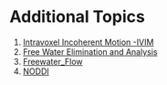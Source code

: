 # Additional Topics

1. [Intravoxel Incoherent Motion -IVIM](https://mriquestions.com/ivim.html)
2. [Free Water Elimination and Analysis](https://dipy.org/documentation/1.0.0./examples_built/reconst_fwdti/)
3. [Freewater_Flow](https://github.com/scilus/freewater_flow)
4. [NODDI](http://mig.cs.ucl.ac.uk/index.php?n=Tutorial.NODDImatlab) 